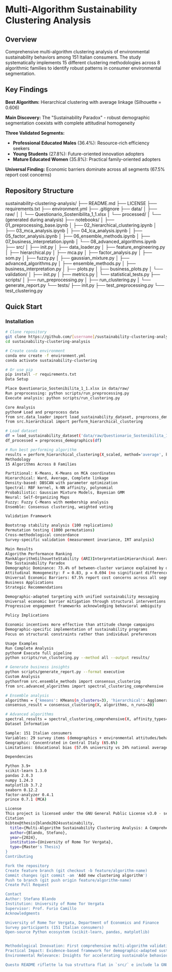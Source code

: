 # Multi-Algorithm Sustainability Clustering Analysis

## Overview

Comprehensive multi-algorithm clustering analysis of environmental sustainability behaviors among 151 Italian consumers. The study systematically implements 15 different clustering methodologies across 8 algorithmic families to identify robust patterns in consumer environmental segmentation.

## Key Findings

**Best Algorithm:** Hierarchical clustering with average linkage (Silhouette = 0.606)

**Main Discovery:** The "Sustainability Paradox" - robust demographic segmentation coexists with complete attitudinal homogeneity

**Three Validated Segments:**
- **Professional Educated Males** (36.4%): Resource-rich efficiency seekers
- **Young Students** (27.8%): Future-oriented innovation adopters  
- **Mature Educated Women** (35.8%): Practical family-oriented adopters

**Universal Finding:** Economic barriers dominate across all segments (67.5% report cost concerns)

## Repository Structure
sustainability-clustering-analysis/
├── README.md
├── LICENSE
├── requirements.txt
├── environment.yml
├── .gitignore
├── data/
│   ├── raw/
│   │   └── Questionario_Sostenibilita_1_1.xlsx
│   └── processed/
│       └── (generated during analysis)
├── notebooks/
│   ├── 01_preprocessing_base.ipynb
│   ├── 02_hierarchical_clustering.ipynb
│   ├── 03_mca_analysis.ipynb
│   ├── 04_lca_analysis.ipynb
│   ├── 05_factor_analysis.ipynb
│   ├── 06_ensemble_methods.ipynb
│   ├── 07_business_interpretation.ipynb
│   └── 08_advanced_algorithms.ipynb
├── src/
│   ├── init.py
│   ├── data_loader.py
│   ├── feature_engineering.py
│   ├── hierarchical.py
│   ├── mca.py
│   ├── factor_analysis.py
│   ├── som.py
│   ├── fuzzy.py
│   ├── gaussian_mixture.py
│   ├── advanced_algorithms.py
│   ├── ensemble_methods.py
│   ├── business_interpretation.py
│   ├── plots.py
│   ├── business_plots.py
│   └── validation/
│       ├── init.py
│       ├── metrics.py
│       └── statistical_tests.py
├── scripts/
│   ├── run_preprocessing.py
│   ├── run_clustering.py
│   └── generate_report.py
└── tests/
├── init.py
├── test_preprocessing.py
└── test_clustering.py

## Quick Start

### Installation
```bash
# Clone repository
git clone https://github.com/[username]/sustainability-clustering-analysis.git
cd sustainability-clustering-analysis

# Create conda environment
conda env create -f environment.yml
conda activate sustainability-clustering

# Or use pip
pip install -r requirements.txt
Data Setup

Place Questionario_Sostenibilita_1_1.xlsx in data/raw/
Run preprocessing: python scripts/run_preprocessing.py
Execute analysis: python scripts/run_clustering.py

Core Analysis
python# Load and preprocess data
from src.data_loader import load_sustainability_dataset, preprocess_demographics
from src.hierarchical import perform_hierarchical_clustering

# Load dataset
df = load_sustainability_dataset('data/raw/Questionario_Sostenibilita_1_1.xlsx')
df_processed = preprocess_demographics(df)

# Run best performing algorithm
results = perform_hierarchical_clustering(X_scaled, method='average', k_range=range(2, 6))
Methodology
15 Algorithms Across 8 Families

Partitional: K-Means, K-Means on MCA coordinates
Hierarchical: Ward, Average, Complete linkage
Density-based: DBSCAN with parameter optimization
Spectral: RBF kernel, k-NN affinity, polynomial
Probabilistic: Gaussian Mixture Models, Bayesian GMM
Neural: Self-Organizing Maps
Fuzzy: Fuzzy C-Means with membership analysis
Ensemble: Consensus clustering, weighted voting

Validation Framework

Bootstrap stability analysis (100 replications)
Permutation testing (1000 permutations)
Cross-methodological concordance
Survey-specific validation (measurement invariance, IRT analysis)

Main Results
Algorithm Performance Ranking
RankAlgorithmSilhouetteStability (ARI)Interpretation1Hierarchical Average0.6060.847Exceptional2Ensemble Consensus0.4910.712High3MCA K-Means0.4050.673High4GMM Tied0.4220.634Medium-High5Spectral RBF0.4210.598Medium
The Sustainability Paradox
Demographic Dominance: 73.4% of between-cluster variance explained by demographics
Attitudinal Homogeneity: F = 0.83, p = 0.694 (no significant differences)
Universal Economic Barriers: 67.5% report cost concerns across all segments
Business Applications
Strategic Recommendations

Demographic-adapted targeting with unified sustainability messaging
Universal economic barrier mitigation through structural interventions
Progressive engagement frameworks acknowledging behavioral ambiguity

Policy Implications

Economic incentives more effective than attitude change campaigns
Demographic-specific implementation of sustainability programs
Focus on structural constraints rather than individual preferences

Usage Examples
Run Complete Analysis
python# Execute full pipeline
python scripts/run_clustering.py --method all --output results/

# Generate business insights
python scripts/generate_report.py --format executive
Custom Analysis
pythonfrom src.ensemble_methods import consensus_clustering
from src.advanced_algorithms import spectral_clustering_comprehensive

# Ensemble analysis
algorithms = {'kmeans': KMeans(n_clusters=3), 'hierarchical': AgglomerativeClustering(n_clusters=3)}
consensus_result = consensus_clustering(X, algorithms, n_runs=20)

# Advanced algorithms
spectral_results = spectral_clustering_comprehensive(X, affinity_types=['rbf', 'nearest_neighbors'])
Dataset Information

Sample: 151 Italian consumers
Variables: 29 survey items (demographics + environmental attitudes/behaviors)
Geographic: Concentrated in Central Italy (65.6%)
Limitations: Educational bias (57.6% university vs 24% national average)

Dependencies

Python 3.9+
scikit-learn 1.3.0
pandas 2.0.3
numpy 1.24.3
matplotlib 3.7.2
seaborn 0.12.2
factor-analyzer 0.4.1
prince 0.7.1 (MCA)

License
This project is licensed under the GNU General Public License v3.0 - see the LICENSE file for details.
Citation
bibtex@thesis{blando2024sustainability,
  title={Multi-Algorithm Sustainability Clustering Analysis: A Comprehensive Empirical Investigation of Consumer Environmental Behavior Segmentation},
  author={Blando, Stefano},
  year={2024},
  institution={University of Rome Tor Vergata},
  type={Master's Thesis}
}
Contributing

Fork the repository
Create feature branch (git checkout -b feature/algorithm-name)
Commit changes (git commit -am 'Add new clustering algorithm')
Push to branch (git push origin feature/algorithm-name)
Create Pull Request

Contact
Author: Stefano Blando
Institution: University of Rome Tor Vergata
Supervisor: Prof. Furio Camillo
Acknowledgments

University of Rome Tor Vergata, Department of Economics and Finance
Survey participants (151 Italian consumers)
Open-source Python ecosystem (scikit-learn, pandas, matplotlib)


Methodological Innovation: First comprehensive multi-algorithm validation in sustainability behavior research
Practical Impact: Evidence-based framework for demographic-adapted sustainability marketing
Environmental Relevance: Insights for accelerating sustainable behavior adoption at scale

Questo README riflette la tua struttura flat in `src/` e include la GNU License. Vuoi che aggiunga qualche sezione specifica o modifichi qualcosa?
